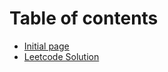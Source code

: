 # Table of contents

* [Initial page](README.md)
* [Leetcode Solution](src/main/java/com/coder/leetcode/editor/cn/doc/content/EditDistance.md)

